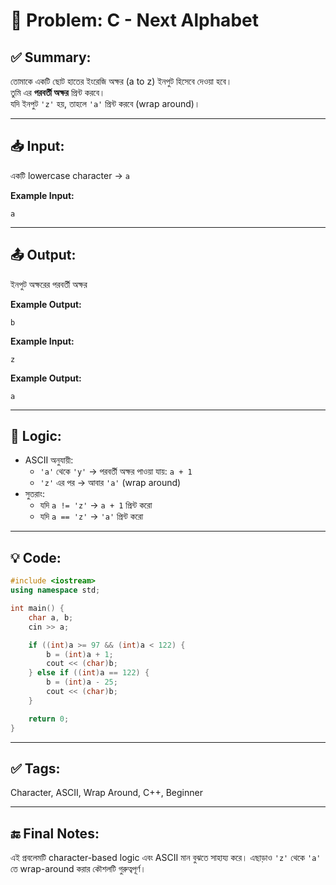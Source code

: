 # 🧩 Problem: C - Next Alphabet

## ✅ Summary:
তোমাকে একটি ছোট হাতের ইংরেজি অক্ষর (a to z) ইনপুট হিসেবে দেওয়া হবে।  
তুমি এর **পরবর্তী অক্ষর** প্রিন্ট করবে।  
যদি ইনপুট `'z'` হয়, তাহলে `'a'` প্রিন্ট করবে (wrap around)।

---

## 📥 Input:
একটি lowercase character → `a`

**Example Input:**
```aiignore
a
```
---
## 📤 Output:
ইনপুট অক্ষরের পরবর্তী অক্ষর

**Example Output:**
```aiignore
b
```
**Example Input:**
```aiignore
z
```
**Example Output:**
```aiignore
a
```

---

## 🧠 Logic:
- ASCII অনুযায়ী:
    - `'a'` থেকে `'y'` → পরবর্তী অক্ষর পাওয়া যায়: `a + 1`
    - `'z'` এর পর → আবার `'a'` (wrap around)
- সুতরাং:
    - যদি `a != 'z'` → `a + 1` প্রিন্ট করো
    - যদি `a == 'z'` → `'a'` প্রিন্ট করো
---
## 💡 Code:
```cpp
#include <iostream>
using namespace std;

int main() {
    char a, b;
    cin >> a;

    if ((int)a >= 97 && (int)a < 122) {
        b = (int)a + 1;
        cout << (char)b;
    } else if ((int)a == 122) {
        b = (int)a - 25;
        cout << (char)b;
    }

    return 0;
}
```
---
## ✅ Tags:
Character, ASCII, Wrap Around, C++, Beginner

---
## 🔚 Final Notes:
এই প্রবলেমটি character-based logic এবং ASCII মান বুঝতে সাহায্য করে।
এছাড়াও `'z'` থেকে `'a'` তে wrap-around করার কৌশলটি গুরুত্বপূর্ণ।

